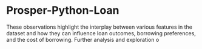# Prosper-Python-Loan
These observations highlight the interplay between various features in the dataset and how they can influence loan outcomes, borrowing preferences, and the cost of borrowing. Further analysis and exploration o
